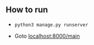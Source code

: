 ## How to run 

- `python3 manage.py runserver`

- Goto [localhost:8000/main](http://localhost:8000/main/)
